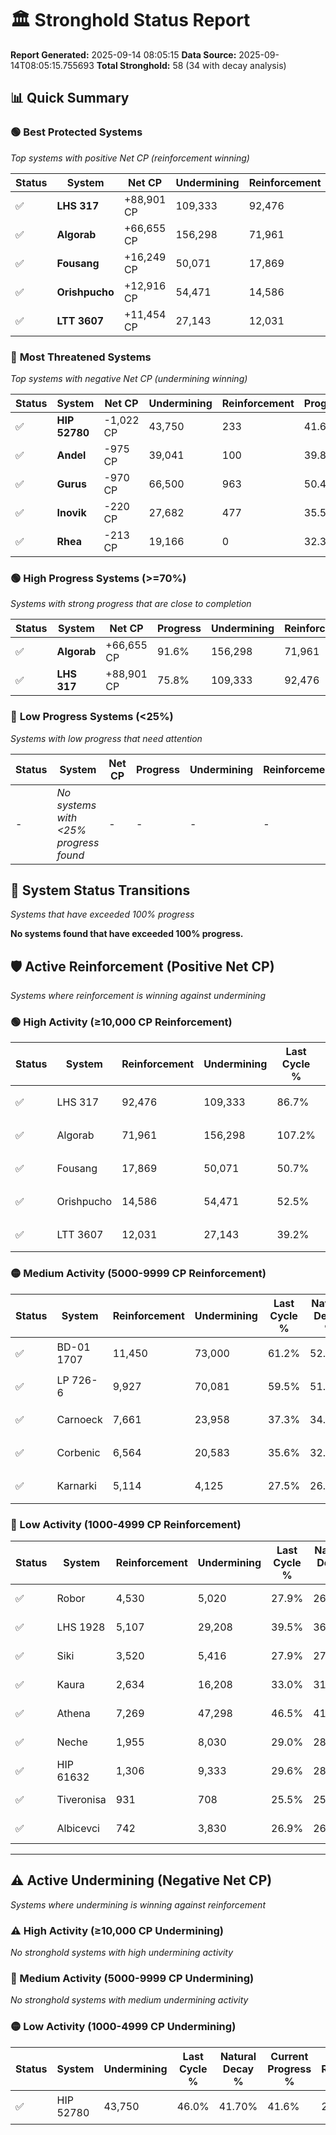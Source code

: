 # 🏛️ Stronghold Status Report

**Report Generated:** 2025-09-14 08:05:15
**Data Source:** 2025-09-14T08:05:15.755693
**Total Stronghold:** 58 (34 with decay analysis)

## 📊 Quick Summary

### 🟢 **Best Protected Systems**
*Top systems with positive Net CP (reinforcement winning)*

| Status | System | Net CP | Undermining | Reinforcement | Progress |
|--------|--------|--------|-------------|---------------|----------|
| ✅ | **LHS 317** | +88,901 CP | 109,333 | 92,476 | 75.8% |
| ✅ | **Algorab** | +66,655 CP | 156,298 | 71,961 | 91.6% |
| ✅ | **Fousang** | +16,249 CP | 50,071 | 17,869 | 45.7% |
| ✅ | **Orishpucho** | +12,916 CP | 54,471 | 14,586 | 47.1% |
| ✅ | **LTT 3607** | +11,454 CP | 27,143 | 12,031 | 36.5% |

### 🔴 **Most Threatened Systems**
*Top systems with negative Net CP (undermining winning)*

| Status | System | Net CP | Undermining | Reinforcement | Progress |
|--------|--------|--------|-------------|---------------|----------|
| ✅ | **HIP 52780** | -1,022 CP | 43,750 | 233 | 41.6% |
| ✅ | **Andel** | -975 CP | 39,041 | 100 | 39.8% |
| ✅ | **Gurus** | -970 CP | 66,500 | 963 | 50.4% |
| ✅ | **Inovik** | -220 CP | 27,682 | 477 | 35.5% |
| ✅ | **Rhea** | -213 CP | 19,166 | 0 | 32.3% |

### 🟢 **High Progress Systems (>=70%)**
*Systems with strong progress that are close to completion*

| Status | System | Net CP | Progress | Undermining | Reinforcement |
|--------|--------|--------|----------|-------------|---------------|
| ✅ | **Algorab** | +66,655 CP | 91.6% | 156,298 | 71,961 |
| ✅ | **LHS 317** | +88,901 CP | 75.8% | 109,333 | 92,476 |

### 🔴 **Low Progress Systems (<25%)**
*Systems with low progress that need attention*

| Status | System | Net CP | Progress | Undermining | Reinforcement |
|--------|--------|--------|----------|-------------|---------------|
| - | *No systems with <25% progress found* | - | - | - | - |
## 🔄 System Status Transitions
*Systems that have exceeded 100% progress*

**No systems found that have exceeded 100% progress.**

## 🛡️ Active Reinforcement (Positive Net CP)
*Systems where reinforcement is winning against undermining*

### 🟢 High Activity (≥10,000 CP Reinforcement)

| Status | System | Reinforcement | Undermining | Last Cycle % | Natural Decay % | Current Progress % | Current CP | Net CP | Activity |
|--------|--------|---------------|-------------|--------------|-----------------|-------------------|------------|--------|----------|
| ✅ | LHS 317 | 92,476 | 109,333 | 86.7% | 66.91% | 75.8% | 758,000 | +88,901 | 🟢 High Reinforcement |
| ✅ | Algorab | 71,961 | 156,298 | 107.2% | 84.93% | 91.6% | 915,999 | +66,655 | 🟢 High Reinforcement |
| ✅ | Fousang | 17,869 | 50,071 | 50.7% | 44.08% | 45.7% | 457,000 | +16,249 | 🟢 High Reinforcement |
| ✅ | Orishpucho | 14,586 | 54,471 | 52.5% | 45.81% | 47.1% | 471,000 | +12,916 | 🟢 High Reinforcement |
| ✅ | LTT 3607 | 12,031 | 27,143 | 39.2% | 35.35% | 36.5% | 365,000 | +11,454 | 🟢 High Reinforcement |

### 🟡 Medium Activity (5000-9999 CP Reinforcement)

| Status | System | Reinforcement | Undermining | Last Cycle % | Natural Decay % | Current Progress % | Current CP | Net CP | Activity |
|--------|--------|---------------|-------------|--------------|-----------------|-------------------|------------|--------|----------|
| ✅ | BD-01 1707 | 11,450 | 73,000 | 61.2% | 52.98% | 53.9% | 539,000 | +9,239 | 🟡 Medium Reinforcement |
| ✅ | LP 726-6 | 9,927 | 70,081 | 59.5% | 51.75% | 52.5% | 525,000 | +7,546 | 🟡 Medium Reinforcement |
| ✅ | Carnoeck | 7,661 | 23,958 | 37.3% | 34.17% | 34.9% | 349,000 | +7,296 | 🟡 Medium Reinforcement |
| ✅ | Corbenic | 6,564 | 20,583 | 35.6% | 32.87% | 33.5% | 335,000 | +6,309 | 🟡 Medium Reinforcement |
| ✅ | Karnarki | 5,114 | 4,125 | 27.5% | 26.55% | 27.1% | 271,000 | +5,467 | 🟡 Medium Reinforcement |

### 🔴 Low Activity (1000-4999 CP Reinforcement)

| Status | System | Reinforcement | Undermining | Last Cycle % | Natural Decay % | Current Progress % | Current CP | Net CP | Activity |
|--------|--------|---------------|-------------|--------------|-----------------|-------------------|------------|--------|----------|
| ✅ | Robor | 4,530 | 5,020 | 27.9% | 26.91% | 27.4% | 273,999 | +4,886 | 🔵 Low Reinforcement |
| ✅ | LHS 1928 | 5,107 | 29,208 | 39.5% | 36.15% | 36.6% | 366,000 | +4,469 | 🔵 Low Reinforcement |
| ✅ | Siki | 3,520 | 5,416 | 27.9% | 27.02% | 27.4% | 273,999 | +3,762 | 🔵 Low Reinforcement |
| ✅ | Kaura | 2,634 | 16,208 | 33.0% | 31.15% | 31.4% | 314,000 | +2,452 | 🔵 Low Reinforcement |
| ✅ | Athena | 7,269 | 47,298 | 46.5% | 41.58% | 41.8% | 418,000 | +2,168 | 🔵 Low Reinforcement |
| ✅ | Neche | 1,955 | 8,030 | 29.0% | 28.00% | 28.2% | 282,000 | +2,026 | 🔵 Low Reinforcement |
| ✅ | HIP 61632 | 1,306 | 9,333 | 29.6% | 28.55% | 28.7% | 287,000 | +1,469 | 🔵 Low Reinforcement |
| ✅ | Tiveronisa | 931 | 708 | 25.5% | 25.26% | 25.4% | 254,000 | +1,444 | 🔵 Low Reinforcement |
| ✅ | Albicevci | 742 | 3,830 | 26.9% | 26.40% | 26.5% | 265,000 | +1,004 | 🔵 Low Reinforcement |


---

## ⚠️ Active Undermining (Negative Net CP)
*Systems where undermining is winning against reinforcement*

### ⚠️ High Activity (≥10,000 CP Undermining)

*No stronghold systems with high undermining activity*

### 🔶 Medium Activity (5000-9999 CP Undermining)

*No stronghold systems with medium undermining activity*

### 🟡 Low Activity (1000-4999 CP Undermining)

| Status | System | Undermining | Last Cycle % | Natural Decay % | Current Progress % | Reinforcement | Current CP | Net CP | Activity |
|--------|--------|-------------|--------------|-----------------|-------------------|---------------|------------|--------|----------|
| ✅ | HIP 52780 | 43,750 | 46.0% | 41.70% | 41.6% | 233 | 416,000 | -1,022 | 🟡 Low Undermining |
